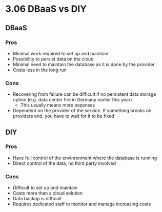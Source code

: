 # 3.06 DBaaS vs DIY
## DBaaS
### Pros
- Minimal work required to set up and maintain
- Possibility to persist data on the cloud
- Minimal need to maintain the database as it is done by the provider
- Costs less in the long run

### Cons
- Recovering from failure can be difficult if no persistent data storage option (e.g. data center fire in Germany earlier this year)
    - This usually means more expenses
- Dependent on the provider of the service. If something breaks on providers end, you have to wait for it to be fixed

## DIY
### Pros
- Have full control of the envinronment where the database is running
- Direct control of the data, no third party involved

### Cons
- Difficult to set up and maintain
- Costs more than a cloud solution
- Data backup is difficult
- Requires dedicated staff to monitor and manage increasing costs